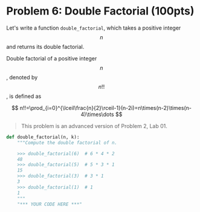 # Problem 6: Double Factorial (100pts)

Let's write a function `double_factorial`, which takes a positive integer $$n$$ and returns its double factorial.

Double factorial of a positive integer $$n$$, denoted by $$n!!$$, is defined as

$$
n!!=\prod_{i=0}^{\lceil\frac{n}{2}\rceil-1}(n-2i)=n\times(n-2)\times(n-4)\times\dots
$$

> This problem is an advanced version of Problem 2, Lab 01.

```python
def double_factorial(n, k):
    """Compute the double factorial of n.

    >>> double_factorial(6)  # 6 * 4 * 2
    48
    >>> double_factorial(5)  # 5 * 3 * 1
    15
    >>> double_factorial(3)  # 3 * 1
    3
    >>> double_factorial(1)  # 1
    1
    """
    "*** YOUR CODE HERE ***"
```
